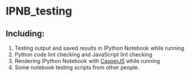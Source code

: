 # IPNB_testing
Including:
---------
1. Testing output and saved results in IPython Notebook while running  
2. Python code lint checking and JavaScript lint checking  
3. Rendering IPython Notebook with [CasperJS](http://casperjs.org/) while running  
4. Some notebook testing scripts from other people.  
